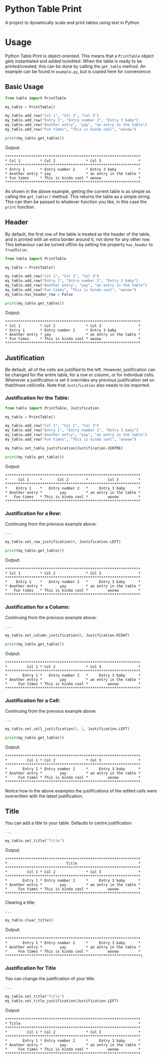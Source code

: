 # Python Table Print
A project to dynamically scale and print tables using text in Python

# Usage

Python Table Print is object-oriented. This means that a `PrintTable` object gets instantiated and added to/edited. When the table is ready to be printed/created, this can be done by calling the `get_table` method. An example can be found in `example.py`, but is copied here for convenience:

## Basic Usage

```python
from table import PrintTable

my_table = PrintTable()

my_table.add_row("Col 1", "Col 2", "Col 3")
my_table.add_row("Entry 1", "Entry number 2", "Entry 3 baby")
my_table.add_row("Another entry", "yay", "an entry in the table")
my_table.add_row("Fun times", "This is kinda cool", "wooow")

print(my_table.get_table())
```

Output:
```
**************************************************************
* Col 1         * Col 2              * Col 3                 *
**************************************************************
* Entry 1       * Entry number 2     * Entry 3 baby          *
* Another entry * yay                * an entry in the table *
* Fun times     * This is kinda cool * wooow                 *
**************************************************************
```

As shown in the above example, getting the current table is as simple as calling the `get_table()` method. This returns the table as a simple string. This can then be passed to whatever function you like, in this case the `print` function.

## Header

By default, the first row of the table is treated as the header of the table, and is printed with an extra border around it, not done for any other row. This behaviour can be turned off/on by setting the property `has_header` to `True`/`False`:

```python
from table import PrintTable

my_table = PrintTable()

my_table.add_row("Col 1", "Col 2", "Col 3")
my_table.add_row("Entry 1", "Entry number 2", "Entry 3 baby")
my_table.add_row("Another entry", "yay", "an entry in the table")
my_table.add_row("Fun times", "This is kinda cool", "wooow")
my_table.has_header_row = False

print(my_table.get_table())
```

Output:
```
**************************************************************
* Col 1         * Col 2              * Col 3                 *
* Entry 1       * Entry number 2     * Entry 3 baby          *
* Another entry * yay                * an entry in the table *
* Fun times     * This is kinda cool * wooow                 *
**************************************************************
```

## Justification

Be default, all of the cells are justified to the left. However, justification can be changed for the entire table, for a row or column, or for individual cells. Whenever a justification is set it overrides any previous justification set on that/those cell/cells. Note that `Justification` also needs to be imported.

### Justification for the Table:

```python
from table import PrintTable, Justification

my_table = PrintTable()

my_table.add_row("Col 1", "Col 2", "Col 3")
my_table.add_row("Entry 1", "Entry number 2", "Entry 3 baby")
my_table.add_row("Another entry", "yay", "an entry in the table")
my_table.add_row("Fun times", "This is kinda cool", "wooow")

my_table.set_table_justification(Justification.CENTRE)

print(my_table.get_table())
```

Output:
```
**************************************************************
*     Col 1     *       Col 2        *         Col 3         *
**************************************************************
*    Entry 1    *   Entry number 2   *     Entry 3 baby      *
* Another entry *        yay         * an entry in the table *
*   Fun times   * This is kinda cool *         wooow         *
**************************************************************
```

### Justification for a Row:

Continuing from the previous example above:
```python
...

my_table.set_row_justification(0, Justification.LEFT)

print(my_table.get_table())
```

Output:
```
**************************************************************
* Col 1         * Col 2              * Col 3                 *
**************************************************************
*    Entry 1    *   Entry number 2   *     Entry 3 baby      *
* Another entry *        yay         * an entry in the table *
*   Fun times   * This is kinda cool *         wooow         *
**************************************************************
```

### Justification for a Column:

Continuing from the previous example above:
```python
...

my_table.set_column_justification(0, Justification.RIGHT)

print(my_table.get_table())
```

Output:
```
**************************************************************
*         Col 1 * Col 2              * Col 3                 *
**************************************************************
*       Entry 1 *   Entry number 2   *     Entry 3 baby      *
* Another entry *        yay         * an entry in the table *
*     Fun times * This is kinda cool *         wooow         *
**************************************************************
```

### Justification for a Cell:

Continuing from the previous example above:
```python
...

my_table.set_cell_justification(1, 1, Justification.LEFT)

print(my_table.get_table())
```

Output:
```
**************************************************************
*         Col 1 * Col 2              * Col 3                 *
**************************************************************
*       Entry 1 * Entry number 2     *     Entry 3 baby      *
* Another entry *        yay         * an entry in the table *
*     Fun times * This is kinda cool *         wooow         *
**************************************************************
```

Notice how in the above examples the justifications of the edited cells were overwritten with the latest justification.

## Title

You can add a title to your table. Defaults to centre justification

```python
...

my_table.set_title("Title")
```

Output:
```
**************************************************************
*                           Title                            *
**************************************************************
*         Col 1 * Col 2              * Col 3                 *
**************************************************************
*       Entry 1 * Entry number 2     *     Entry 3 baby      *
* Another entry *        yay         * an entry in the table *
*     Fun times * This is kinda cool *         wooow         *
**************************************************************
```

Clearing a title:

```python
...

my_table.clear_title()
```

Output:
```
**************************************************************
*       Entry 1 * Entry number 2     *     Entry 3 baby      *
* Another entry *        yay         * an entry in the table *
*     Fun times * This is kinda cool *         wooow         *
**************************************************************\
```

### Justification for Title

You can change the justification of your title:

```python
...

my_table.set_title("Title")
my_table.set_title_justification(Justification.LEFT)
```

Output:
```
**************************************************************
* Title                                                      *
**************************************************************
*         Col 1 * Col 2              * Col 3                 *
**************************************************************
*       Entry 1 * Entry number 2     *     Entry 3 baby      *
* Another entry *        yay         * an entry in the table *
*     Fun times * This is kinda cool *         wooow         *
**************************************************************
```